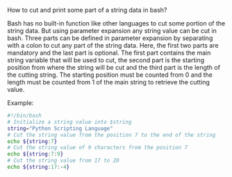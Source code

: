 How to cut and print some part of a string data in bash?

Bash has no built-in function like other languages to cut some portion of the string data. But using parameter expansion any string value can be cut in bash. Three parts can be defined in parameter expansion by separating with a colon to cut any part of the string data. Here, the first two parts are mandatory and the last part is optional. The first part contains the main string variable that will be used to cut, the second part is the starting position from where the string will be cut and the third part is the length of the cutting string. The starting position must be counted from 0 and the length must be counted from 1 of the main string to retrieve the cutting value.

Example:

```bash
#!/bin/bash
# Initialize a string value into $string
string="Python Scripting Language"
# Cut the string value from the position 7 to the end of the string
echo ${string:7}
# Cut the string value of 9 characters from the position 7
echo ${string:7:9}
# Cut the string value from 17 to 20
echo ${string:17:-4}
```
